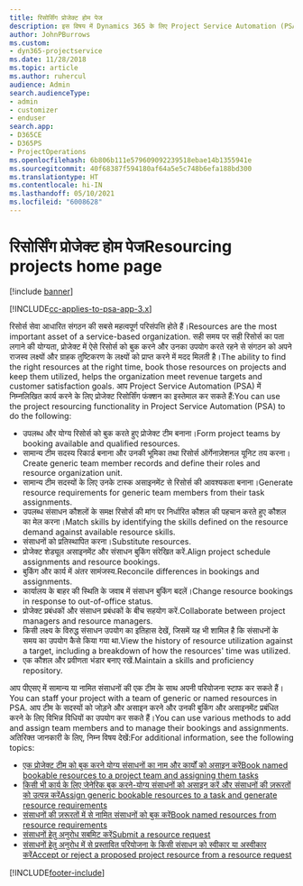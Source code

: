 ```yaml
---
title: रिसोर्सिंग प्रोजेक्ट होम पेज
description: इस विषय में Dynamics 365 के लिए Project Service Automation (PSA) में रिसोर्स प्रबंधन की क्षमताओं की जानकारी दी गई है।
author: JohnPBurrows
ms.custom:
- dyn365-projectservice
ms.date: 11/28/2018
ms.topic: article
ms.author: ruhercul
audience: Admin
search.audienceType:
- admin
- customizer
- enduser
search.app:
- D365CE
- D365PS
- ProjectOperations
ms.openlocfilehash: 6b806b111e579609092239518ebae14b1355941e
ms.sourcegitcommit: 40f68387f594180af64a5e5c748b6efa188bd300
ms.translationtype: HT
ms.contentlocale: hi-IN
ms.lasthandoff: 05/10/2021
ms.locfileid: "6008628"
---
```

# <a name="resourcing-projects-home-page"></a><span data-ttu-id="66cc6-103">रिसोर्सिंग प्रोजेक्ट होम पेज</span><span class="sxs-lookup"><span data-stu-id="66cc6-103">Resourcing projects home page</span></span>

[!include [banner](../includes/psa-now-project-operations.md)]

[!INCLUDE[cc-applies-to-psa-app-3.x](../includes/cc-applies-to-psa-app-3x.md)]

<span data-ttu-id="66cc6-104">रिसोर्स सेवा आधारित संगठन की सबसे महत्वपूर्ण परिसंपत्ति होते हैं।</span><span class="sxs-lookup"><span data-stu-id="66cc6-104">Resources are the most important asset of a service-based organization.</span></span> <span data-ttu-id="66cc6-105">सही समय पर सही रिसोर्स का पता लगाने की योग्यता, प्रोजेक्ट में ऐसे रिसोर्स को बुक करने और उनका उपयोग करते रहने से संगठन को अपने राजस्व लक्ष्यों और ग्राहक तुष्टिकरण के लक्ष्यों को प्राप्त करने में मदद मिलती है।</span><span class="sxs-lookup"><span data-stu-id="66cc6-105">The ability to find the right resources at the right time, book those resources on projects and keep them utilized, helps the organization meet revenue targets and customer satisfaction goals.</span></span> <span data-ttu-id="66cc6-106">आप Project Service Automation (PSA) में निम्नलिखित कार्य करने के लिए प्रोजेक्ट रिसोर्सिंग फंक्शन का इस्तेमाल कर सकते हैं:</span><span class="sxs-lookup"><span data-stu-id="66cc6-106">You can use the project resourcing functionality in Project Service Automation (PSA) to do the following:</span></span>

- <span data-ttu-id="66cc6-107">उपलब्ध और योग्य रिसोर्स को बुक करते हुए प्रोजेक्ट टीम बनाना।</span><span class="sxs-lookup"><span data-stu-id="66cc6-107">Form project teams by booking available and qualified resources.</span></span>
- <span data-ttu-id="66cc6-108">सामान्य टीम सदस्य रिकार्ड बनाना और उनकी भूमिका तथा रिसोर्स ऑर्गेनाज़ेशनल यूनिट तय करना।</span><span class="sxs-lookup"><span data-stu-id="66cc6-108">Create generic team member records and define their roles and resource organization unit.</span></span>
- <span data-ttu-id="66cc6-109">सामान्य टीम सदस्यों के लिए उनके टास्क असाइनमेंट से रिसोर्स की आवश्यकता बनाना।</span><span class="sxs-lookup"><span data-stu-id="66cc6-109">Generate resource requirements for generic team members from their task assignments.</span></span>
- <span data-ttu-id="66cc6-110">उपलब्ध संसाधन कौशलों के समक्ष रिसोर्स की मांग पर निर्धारित कौशल की पहचान करते हुए कौशल का मेल करना।</span><span class="sxs-lookup"><span data-stu-id="66cc6-110">Match skills by identifying the skills defined on the resource demand against available resource skills.</span></span>
- <span data-ttu-id="66cc6-111">संसाधनों को प्रतिस्थापित करना।</span><span class="sxs-lookup"><span data-stu-id="66cc6-111">Substitute resources.</span></span>
- <span data-ttu-id="66cc6-112">प्रोजेक्ट शेड्यूल असाइनमेंट और संसाधन बुकिंग संरेखित करें.</span><span class="sxs-lookup"><span data-stu-id="66cc6-112">Align project schedule assignments and resource bookings.</span></span>
- <span data-ttu-id="66cc6-113">बुकिंग और कार्य में अंतर सामंजस्य.</span><span class="sxs-lookup"><span data-stu-id="66cc6-113">Reconcile differences in bookings and assignments.</span></span>
- <span data-ttu-id="66cc6-114">कार्यालय के बाहर की स्थिति के जवाब में संसाधन बुकिंग बदलें।</span><span class="sxs-lookup"><span data-stu-id="66cc6-114">Change resource bookings in response to out-of-office status.</span></span>
- <span data-ttu-id="66cc6-115">प्रोजेक्ट प्रबंधकों और संसाधन प्रबंधकों के बीच सहयोग करें.</span><span class="sxs-lookup"><span data-stu-id="66cc6-115">Collaborate between project managers and resource managers.</span></span>
- <span data-ttu-id="66cc6-116">किसी लक्ष्य के विरुद्ध संसाधन उपयोग का इतिहास देखें, जिसमें यह भी शामिल है कि संसाधनों के समय का उपयोग कैसे किया गया था.</span><span class="sxs-lookup"><span data-stu-id="66cc6-116">View the history of resource utilization against a target, including a breakdown of how the resources' time was utilized.</span></span>
- <span data-ttu-id="66cc6-117">एक कौशल और प्रवीणता भंडार बनाए रखें.</span><span class="sxs-lookup"><span data-stu-id="66cc6-117">Maintain a skills and proficiency repository.</span></span>


<span data-ttu-id="66cc6-118">आप पीएसए में सामान्य या नामित संसाधनों की एक टीम के साथ अपनी परियोजना स्टाफ कर सकते हैं।</span><span class="sxs-lookup"><span data-stu-id="66cc6-118">You can staff your project with a team of generic or named resources in PSA.</span></span> <span data-ttu-id="66cc6-119">आप टीम के सदस्यों को जोड़ने और असाइन करने और उनकी बुकिंग और असाइनमेंट प्रबंधित करने के लिए विभिन्न विधियों का उपयोग कर सकते हैं।</span><span class="sxs-lookup"><span data-stu-id="66cc6-119">You can use various methods to add and assign team members and to manage their bookings and assignments.</span></span> <span data-ttu-id="66cc6-120">अतिरिक्त जानकारी के लिए, निम्न विषय देखें:</span><span class="sxs-lookup"><span data-stu-id="66cc6-120">For additional information, see the following topics:</span></span>

- [<span data-ttu-id="66cc6-121">एक प्रोजेक्ट टीम को बुक करने योग्य संसाधनों का नाम और कार्यों को असाइन करें</span><span class="sxs-lookup"><span data-stu-id="66cc6-121">Book named bookable resources to a project team and assigning them tasks</span></span>](assign-named-bookable-resource.md)
- [<span data-ttu-id="66cc6-122">किसी भी कार्य के लिए जेनेरिक बुक करने-योग्य संसाधनों को असाइन करें और संसाधनों की ज़रूरतों को उत्पन्न करें</span><span class="sxs-lookup"><span data-stu-id="66cc6-122">Assign generic bookable resources to a task and generate resource requirements</span></span>](assign-generic-bookable-resource.md)
- [<span data-ttu-id="66cc6-123">संसाधनों की ज़रूरतों में से नामित संसाधनों को बुक करें</span><span class="sxs-lookup"><span data-stu-id="66cc6-123">Book named resources from resource requirements</span></span>](book-named-resource.md)
- [<span data-ttu-id="66cc6-124">संसाधनों हेतु अनुरोध सबमिट करें</span><span class="sxs-lookup"><span data-stu-id="66cc6-124">Submit a resource request</span></span>](submit-resource-request.md)
- [<span data-ttu-id="66cc6-125">संसाधनों हेतु अनुरोध में से प्रस्तावित परियोजना के किसी संसाधन को स्वीकार या अस्वीकार करें</span><span class="sxs-lookup"><span data-stu-id="66cc6-125">Accept or reject a proposed project resource from a resource request</span></span>](accept-reject-proposed-resource.md)


[!INCLUDE[footer-include](../includes/footer-banner.md)]